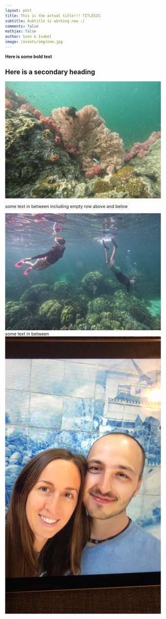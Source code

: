 ```yaml
---
layout: post
title: This is the actual title!!! TITLESIS
subtitle: Aubtitle is wörking now :)
comments: false
mathjax: false
author: Sven & Isabel
image: /assets/img/one.jpg
---
```


**Here is some bold text**

## Here is a secondary heading

![Test text 1](/assets/img/one.jpg "Title 1")

some text in between including empty row above and below

![Test text 2](/assets/img/two.jpg "Title twosis")
some text in between
![Test text 3](/assets/img/three.jpg "Titlesis 3")
